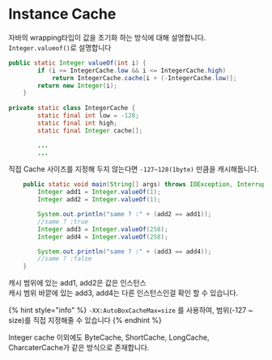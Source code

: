 # Instance Cache

자바의 wrapping타입이 값을 초기화 하는 방식에 대해 설명합니다.\
`Integer.valueof()`로 설명합니다

```java
public static Integer valueOf(int i) {
        if (i >= IntegerCache.low && i <= IntegerCache.high)
            return IntegerCache.cache[i + (-IntegerCache.low)];
        return new Integer(i);
    }
    
private static class IntegerCache {
        static final int low = -128;
        static final int high;
        static final Integer cache[];

        ...
        ...
```

직접 Cache 사이즈를 지정해 두지 않는다면 `-127~128(1byte)` 만큼을 캐시해둡니다.

```java
    public static void main(String[] args) throws IOException, InterruptedException {
        Integer add1 = Integer.valueOf(1);
        Integer add2 = Integer.valueOf(1);

        System.out.println("same ? :" + (add2 == add1));
        //same ? :true
        Integer add3 = Integer.valueOf(258);
        Integer add4 = Integer.valueOf(258);

        System.out.println("same ? :" + (add3 == add4));
        //same ? :false
    }
```

캐시 범위에 있는 add1, add2은 값은 인스턴스\
캐시 범위 바깥에 있는 add3, add4는 다른 인스턴스인걸 확인 할 수 있습니다.

{% hint style="info" %}
`-XX:AutoBoxCacheMax=size` 를  사용하여, 범위(-127 \~ size)를 직접 지정해줄 수 있습니다
{% endhint %}

Integer cache 이외에도 ByteCache, ShortCache, LongCache, CharcaterCache가 같은 방식으로 존재합니다.
